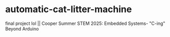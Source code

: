 # automatic-cat-litter-machine
final project lol || Cooper Summer STEM 2025: Embedded Systems- "C-ing" Beyond Arduino
